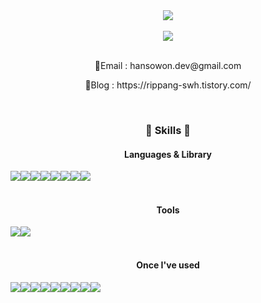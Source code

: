 <div align="center">
  <img src="https://capsule-render.vercel.app/api?type=waving&color=timeGradient&height=300&section=header&text=Welcome!&desc=Sowon's%20GitHub%20Profile&fontSize=90&fontAlignY=40&descAlignY=56&&descAlign=60&animation=fadeIn">
</div>
<br>
<div align="center">
  <img src="https://github-readme-stats.vercel.app/api/top-langs/?username=sowonHan&layout=compact">
</div>
<br>
<div align="center">
  <div>
    <p>📧Email : hansowon.dev@gmail.com</p>
    <p>📝Blog : https://rippang-swh.tistory.com/</p>
  </div>
  <br>
  <h3>🔨 Skills 🔨</h3>
  <h4>Languages & Library</h4>
  <div align="center" style="display:flex; flex-direction:row;">
  <img src="https://img.shields.io/badge/Javascript-F7DF1E?style=for-the-badge&logo=javascript&logoColor=white"/>
  <img src="https://img.shields.io/badge/html5-E34F26?style=for-the-badge&logo=html5&logoColor=white"> 
  <img src="https://img.shields.io/badge/css3-1572B6?style=for-the-badge&logo=css3&logoColor=white">
  <img src="https://img.shields.io/badge/react-61DAFB?style=for-the-badge&logo=react&logoColor=white">
  <br>
  <img src="https://img.shields.io/badge/redux-764ABC?style=for-the-badge&logo=redux&logoColor=white">
  <img src="https://img.shields.io/badge/sass-CC6699?style=for-the-badge&logo=sass&logoColor=white">
  <img src="https://img.shields.io/badge/jquery-0769AD?style=for-the-badge&logo=jquery&logoColor=white">
  <img src="https://img.shields.io/badge/styled components-DB7093?style=for-the-badge&logo=styledcomponents&logoColor=white">
  </div>
  <br>
  <h4>Tools</h4>
  <div align="center" style="display:flex; flex-direction:row;">
  <img src="https://img.shields.io/badge/visual studio code-007ACC?style=for-the-badge&logo=visualstudiocode&logoColor=white">
  <img src="https://img.shields.io/badge/github-181717?style=for-the-badge&logo=github&logoColor=white">
  </div>
  <br>
  <h4>Once I've used</h4>
  <div align="center" style="display:flex; flex-direction:row;">
    <img src="https://img.shields.io/badge/Ant Design-0170FE?style=flat-square&logo=antdesign&logoColor=white">
    <img src="https://img.shields.io/badge/Bootstrap-7952B3?style=flat-square&logo=bootstrap&logoColor=white">
    <img src="https://img.shields.io/badge/Figma-F24E1E?style=flat-square&logo=figma&logoColor=white">
    <img src="https://img.shields.io/badge/Redux Saga-999999?style=flat-square&logo=reduxsaga&logoColor=white">
    <br>
    <img src="https://img.shields.io/badge/Amazon AWS-232F3E?style=flat-square&logo=amazon aws&logoColor=white">
    <img src="https://img.shields.io/badge/Python-3776AB?style=flat-square&logo=python&logoColor=white">
    <img src="https://img.shields.io/badge/MongoDB-47A248?style=flat-square&logo=mongodb&logoColor=white">
    <img src="https://img.shields.io/badge/React Native-61DAFB?style=flat-square&logo=react&logoColor=white">
    <img src="https://img.shields.io/badge/Expo-000020?style=flat-square&logo=expo&logoColor=white">
  </div>
</div>
<br>
